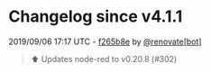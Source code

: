 # Changelog since v4.1.1

2019/09/06 17:17 UTC - [f265b8e](https://github.com/hassio-addons/addon-node-red/commit/f265b8e5310d7e5d137bb5be189222d127a2a0ad) by [@renovate[bot]](https://github.com/apps/renovate)
> :arrow_up: Updates node-red to v0.20.8 (#302) 

